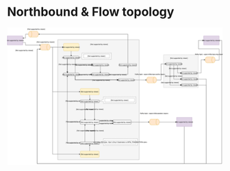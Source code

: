 # Northbound & Flow topology

![Northbound & Flow topology Diagram](./northbound-and-flow-topology.svg)
